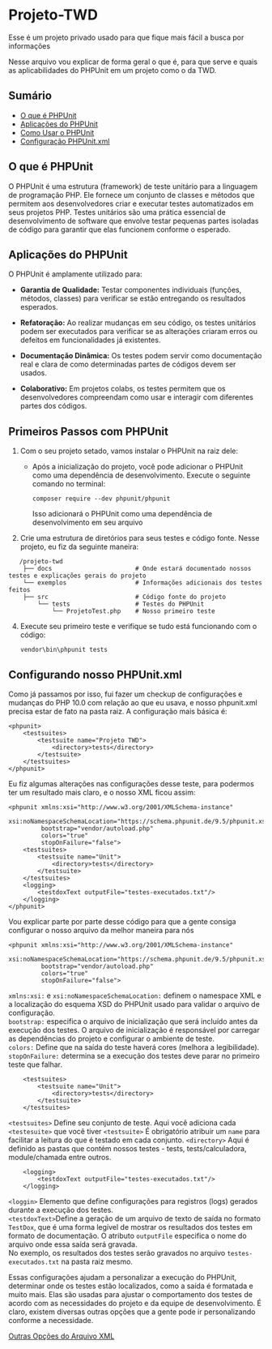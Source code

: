 # Projeto-TWD
Esse é um projeto privado usado para que fique mais fácil a busca por informações

Nesse arquivo vou explicar de forma geral o que é, para que serve e quais as aplicabilidades do PHPUnit em um projeto como o da TWD.

## Sumário
- [O que é PHPUnit](#o-que-é-phpunit)
- [Aplicações do PHPUnit](#aplicações-do-phpunit)
- [Como Usar o PHPUnit](#primeiros-passos-com-phpunit)
- [Configuração PHPUnit.xml](#configurando-nosso-phpunitxml)


## O que é PHPUnit
O PHPUnit é uma estrutura (framework) de teste unitário para a linguagem de programação PHP. Ele fornece um conjunto de classes e métodos que permitem aos desenvolvedores criar e executar testes automatizados em seus projetos PHP. Testes unitários são uma prática essencial de desenvolvimento de software que envolve testar pequenas partes isoladas de código para garantir que elas funcionem conforme o esperado.


## Aplicações do PHPUnit
O PHPUnit é amplamente utilizado para:
 - **Garantia de Qualidade:** Testar componentes individuais (funções, métodos, classes) para verificar se estão entregando os resultados esperados.

 - **Refatoração:** Ao realizar mudanças em seu código, os testes unitários podem ser executados para verificar se as alterações criaram erros ou defeitos em funcionalidades já existentes.
 
 - **Documentação Dinâmica:** Os testes podem servir como documentação real e clara de como determinadas partes de códigos devem ser usados.

 - **Colaborativo:** Em projetos colabs, os testes permitem que os desenvolvedores compreendam como usar e interagir com diferentes partes dos códigos.

## Primeiros Passos com PHPUnit
 1. Com o seu projeto setado, vamos instalar o PHPUnit na raiz dele:
    * Após a inicialização do projeto, você pode adicionar o PHPUnit como uma dependência de desenvolvimento. Execute o seguinte comando no terminal: <pre>```composer require --dev phpunit/phpunit```</pre>
    Isso adicionará o PHPUnit como uma dependência de desenvolvimento em seu arquivo 

 2. Crie uma estrutura de diretórios para seus testes e código fonte. Nesse projeto, eu fiz da seguinte maneira:
 ```
    /projeto-twd
     ├── docs                       # Onde estará documentado nossos testes e explicações gerais do projeto
     └── exemplos                   # Informações adicionais dos testes feitos
     ├── src                        # Código fonte do projeto
         └── tests                  # Testes do PHPUnit
             └── ProjetoTest.php    # Nosso primeiro teste
 ```

 4. Execute seu primeiro teste e verifique se tudo está funcionando com o código: <pre>```vendor\bin\phpunit tests```</pre>

## Configurando nosso PHPUnit.xml
Como já passamos por isso, fui fazer um checkup de configurações e mudanças do PHP 10.0 com relação ao que eu usava, e nosso phpunit.xml precisa estar de fato na pasta raiz. A configuração mais básica é:

```
<phpunit>
    <testsuites>
        <testsuite name="Projeto TWD">
            <directory>tests</directory>
        </testsuite>
    </testsuites>
</phpunit>
```
Eu fiz algumas alterações nas configurações desse teste, para podermos ter um resultado mais claro, e o nosso XML ficou assim:
```
<phpunit xmlns:xsi="http://www.w3.org/2001/XMLSchema-instance"
         xsi:noNamespaceSchemaLocation="https://schema.phpunit.de/9.5/phpunit.xsd"
         bootstrap="vendor/autoload.php"
         colors="true"
         stopOnFailure="false">
    <testsuites>
        <testsuite name="Unit">
            <directory>tests</directory>
        </testsuite>
    </testsuites>
    <logging>
        <testdoxText outputFile="testes-executados.txt"/>
    </logging>
</phpunit>
```

Vou explicar parte por parte desse código para que a gente consiga configurar o nosso arquivo da melhor maneira para nós

```
<phpunit xmlns:xsi="http://www.w3.org/2001/XMLSchema-instance"
         xsi:noNamespaceSchemaLocation="https://schema.phpunit.de/9.5/phpunit.xsd"
         bootstrap="vendor/autoload.php"
         colors="true"
         stopOnFailure="false">
```

```xmlns:xsi:``` e ```xsi:noNamespaceSchemaLocation:``` definem o namespace XML e a localização do esquema XSD do PHPUnit usado para validar o arquivo de configuração. <br />
```bootstrap:``` especifica o arquivo de inicialização que será incluído antes da execução dos testes. O arquivo de inicialização é responsável por carregar as dependências do projeto e configurar o ambiente de teste.<br />
```colors:``` Define que na saída do teste haverá cores (melhora a legibilidade).<br />
```stopOnFailure:``` determina se a execução dos testes deve parar no primeiro teste que falhar.

```
    <testsuites>
        <testsuite name="Unit">
            <directory>tests</directory>
        </testsuite>
    </testsuites>
```

```<testsuites>``` Define seu conjunto de teste. Aqui você adiciona cada ```<testesuite>``` que você tiver
```<testsuite>``` É obrigatório atribuir um ```name``` para facilitar a leitura do que é testado em cada conjunto.
```<directory>``` Aqui é definido as pastas que contém nossos testes - tests, tests/calculadora, module/chamada entre outros.

```
    <logging>
        <testdoxText outputFile="testes-executados.txt"/>
    </logging>
```

```<loggin>``` Elemento que define configurações para registros (logs) gerados durante a execução dos testes.<br />
```<testdoxText>```Define a geração de um arquivo de texto de saída no formato ```TestDox```, que é uma forma legível de mostrar os resultados dos testes em formato de documentação. O atributo ```outputFile``` especifica o nome do arquivo onde essa saída será gravada. <br />
No exemplo, os resultados dos testes serão gravados no arquivo ```testes-executados.txt``` na pasta raiz mesmo.

Essas configurações ajudam a personalizar a execução do PHPUnit, determinar onde os testes estão localizados, como a saída é formatada e muito mais. Elas são usadas para ajustar o comportamento dos testes de acordo com as necessidades do projeto e da equipe de desenvolvimento. É claro, existem diversas outras opções que a gente pode ir personalizando conforme a necessidade.

<a href="https://docs.phpunit.de/en/10.3/configuration.html#">Outras Opções do Arquivo XML</a>
